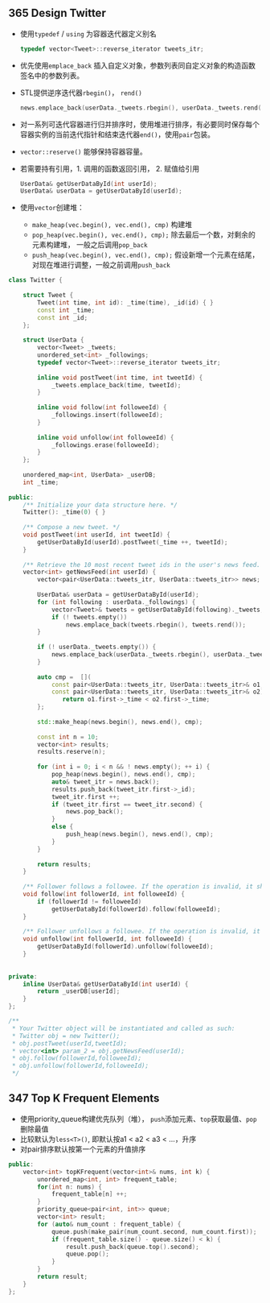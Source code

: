 





## 365 Design Twitter

- 使用`typedef` / `using` 为容器迭代器定义别名

  ```c++
  typedef vector<Tweet>::reverse_iterator tweets_itr;
  ```

- 优先使用`emplace_back` 插入自定义对象，参数列表同自定义对象的构造函数签名中的参数列表。

- STL提供逆序迭代器`rbegin()`， `rend()`

  ```c++
  news.emplace_back(userData._tweets.rbegin(), userData._tweets.rend());
  ```

- 对一系列可迭代容器进行归并排序时，使用堆进行排序，有必要同时保存每个容器实例的当前迭代指针和结束迭代器`end()`，使用`pair`包装。

- `vector::reserve()` 能够保持容器容量。

- 若需要持有引用，1. 调用的函数返回引用， 2. 赋值给引用

  ```c++
  UserData& getUserDataById(int userId);
  UserData& userData = getUserDataById(userId);
  ```

- 使用`vector`创建堆：

  - `make_heap(vec.begin(), vec.end(), cmp)` 构建堆
  - `pop_heap(vec.begin(), vec.end(), cmp);` 除去最后一个数，对剩余的元素构建堆， 一般之后调用`pop_back`
  - `push_heap(vec.begin(), vec.end(), cmp);` 假设新增一个元素在结尾，对现在堆进行调整，一般之前调用`push_back`

```c++
class Twitter {
    
    struct Tweet {
        Tweet(int time, int id): _time(time), _id(id) { }
        const int _time;
        const int _id;
    };
    
    struct UserData {
        vector<Tweet> _tweets;
        unordered_set<int> _followings;
        typedef vector<Tweet>::reverse_iterator tweets_itr;
        
        inline void postTweet(int time, int tweetId) {
            _tweets.emplace_back(time, tweetId);
        }
        
        inline void follow(int followeeId) {
            _followings.insert(followeeId);
        }
        
        inline void unfollow(int followeeId) {
            _followings.erase(followeeId);
        }
    };
    
    unordered_map<int, UserData> _userDB;
    int _time;
    
public:
    /** Initialize your data structure here. */
    Twitter(): _time(0) { }
    
    /** Compose a new tweet. */
    void postTweet(int userId, int tweetId) {
        getUserDataById(userId).postTweet(_time ++, tweetId);
    }
    
    /** Retrieve the 10 most recent tweet ids in the user's news feed. Each item in the news feed must be posted by users who the user followed or by the user herself. Tweets must be ordered from most recent to least recent. */
    vector<int> getNewsFeed(int userId) {
        vector<pair<UserData::tweets_itr, UserData::tweets_itr>> news;
        
        UserData& userData = getUserDataById(userId);
        for (int following : userData._followings) {
            vector<Tweet>& tweets = getUserDataById(following)._tweets;
            if (! tweets.empty())
                news.emplace_back(tweets.rbegin(), tweets.rend());
        }
        
        if (! userData._tweets.empty()) {
            news.emplace_back(userData._tweets.rbegin(), userData._tweets.rend());
        }
        
        auto cmp =  [](
            const pair<UserData::tweets_itr, UserData::tweets_itr>& o1, 
            const pair<UserData::tweets_itr, UserData::tweets_itr>& o2) {
               return o1.first->_time < o2.first->_time; 
        };
        
        std::make_heap(news.begin(), news.end(), cmp);
        
        const int n = 10;
        vector<int> results;
        results.reserve(n);
        
        for (int i = 0; i < n && ! news.empty(); ++ i) {
            pop_heap(news.begin(), news.end(), cmp);
            auto& tweet_itr = news.back();
            results.push_back(tweet_itr.first->_id);
            tweet_itr.first ++;
            if (tweet_itr.first == tweet_itr.second) {
                news.pop_back();
            }
            else {
                push_heap(news.begin(), news.end(), cmp);
            }
        }
        
        return results;
    }
    
    /** Follower follows a followee. If the operation is invalid, it should be a no-op. */
    void follow(int followerId, int followeeId) {
        if (followerId != followeeId)
            getUserDataById(followerId).follow(followeeId);
    }
    
    /** Follower unfollows a followee. If the operation is invalid, it should be a no-op. */
    void unfollow(int followerId, int followeeId) {
        getUserDataById(followerId).unfollow(followeeId);
    }
    
    
private: 
    inline UserData& getUserDataById(int userId) {
        return _userDB[userId];
    }
};

/**
 * Your Twitter object will be instantiated and called as such:
 * Twitter obj = new Twitter();
 * obj.postTweet(userId,tweetId);
 * vector<int> param_2 = obj.getNewsFeed(userId);
 * obj.follow(followerId,followeeId);
 * obj.unfollow(followerId,followeeId);
 */
```



## 347 Top K Frequent Elements          

- 使用priority_queue构建优先队列（堆）， `push`添加元素、`top`获取最值、`pop`删除最值
- 比较默认为`less<T>()`, 即默认按a1 < a2 < a3 < ...，升序
- 对pair排序默认按第一个元素的升值排序

```c++
public:
    vector<int> topKFrequent(vector<int>& nums, int k) {
        unordered_map<int, int> frequent_table;
        for(int n: nums) {
            frequent_table[n] ++;
        }
        priority_queue<pair<int, int>> queue;
        vector<int> result;
        for (auto& num_count : frequent_table) {
            queue.push(make_pair(num_count.second, num_count.first));
            if (frequent_table.size() - queue.size() < k) {
                result.push_back(queue.top().second);
                queue.pop();
            }
        }
        return result;
    }
};
```